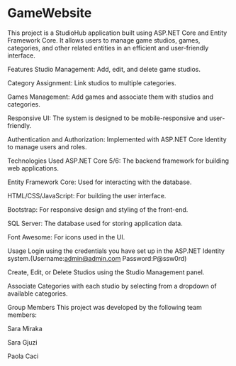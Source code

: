 ﻿# GameWebsite
This project is a StudioHub application built using ASP.NET Core and Entity Framework Core. It allows users to manage game studios, games, categories, and other related entities in an efficient and user-friendly interface.


Features
Studio Management: Add, edit, and delete game studios.

Category Assignment: Link studios to multiple categories.

Games Management: Add games and associate them with studios and categories.

Responsive UI: The system is designed to be mobile-responsive and user-friendly.

Authentication and Authorization: Implemented with ASP.NET Core Identity to manage users and roles.



Technologies Used
ASP.NET Core 5/6: The backend framework for building web applications.

Entity Framework Core: Used for interacting with the database.

HTML/CSS/JavaScript: For building the user interface.

Bootstrap: For responsive design and styling of the front-end.

SQL Server: The database used for storing application data.

Font Awesome: For icons used in the UI.


Usage
Login using the credentials you have set up in the ASP.NET Identity system.(Username:admin@admin.com  Password:P@ssw0rd)

Create, Edit, or Delete Studios using the Studio Management panel.

Associate Categories with each studio by selecting from a dropdown of available categories.


Group Members
This project was developed by the following team members:

Sara Miraka

Sara Gjuzi

Paola Caci

